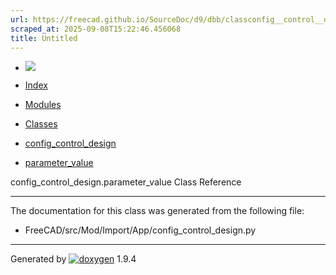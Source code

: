 ```yaml
---
url: https://freecad.github.io/SourceDoc/d9/dbb/classconfig__control__design_1_1parameter__value.html
scraped_at: 2025-09-08T15:22:46.456068
title: Untitled
---
```


  * [ ![](https://www.freecad.org/svg/logo-freecad.svg) ](https://freecadweb.org "FreeCAD")
  * [Index](../../index.html "Index")
  * [Modules](../../modules.html "Modules list")
  * [Classes](../../annotated.html "Annotated list")

  * [config_control_design](../../d4/d07/namespaceconfig__control__design.html)
  * [parameter_value](../../d9/dbb/classconfig__control__design_1_1parameter__value.html)

config_control_design.parameter_value Class Reference

* * *

The documentation for this class was generated from the following file:

  * FreeCAD/src/Mod/Import/App/config_control_design.py

* * *

Generated by
[![doxygen](../../doxygen.svg)](https://www.doxygen.org/index.html) 1.9.4

